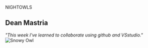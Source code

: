 NIGHTOWLS
## Dean Mastria 
_"This week I've learned to collaborate using github and VSstudio."_
![Snowy Owl](https://www.allaboutbirds.org/guide/Snowy_Owl/photo-gallery/297366501)